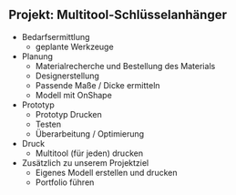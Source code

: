 ## Projekt: Multitool-Schlüsselanhänger

* Bedarfsermittlung
  * geplante Werkzeuge
* Planung
  * Materialrecherche und Bestellung des Materials
  * Designerstellung
  * Passende Maße / Dicke ermitteln
  * Modell mit OnShape
* Prototyp
  * Prototyp Drucken
  * Testen
  * Überarbeitung / Optimierung
* Druck
  * Multitool (für jeden) drucken
* Zusätzlich zu unserem Projektziel
  * Eigenes Modell erstellen und drucken
  * Portfolio führen